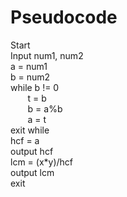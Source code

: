 # Pseudocode
Start<br>
Input num1, num2<br>
a = num1<br>
b = num2<br>
while b != 0<br>
&nbsp;&nbsp;&nbsp;&nbsp;&nbsp;&nbsp;&nbsp;t = b<br>
&nbsp;&nbsp;&nbsp;&nbsp;&nbsp;&nbsp;&nbsp;b = a%b<br>
&nbsp;&nbsp;&nbsp;&nbsp;&nbsp;&nbsp;&nbsp;a = t<br>
exit while<br>
hcf = a<br>
output hcf<br>
lcm = (x*y)/hcf<br>
output lcm<br>
exit<br>
